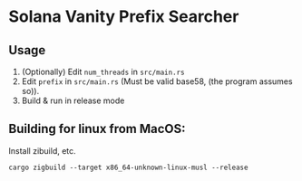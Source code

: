 # Solana Vanity Prefix Searcher

## Usage

1. (Optionally) Edit `num_threads` in `src/main.rs`
2. Edit `prefix` in `src/main.rs` (Must be valid base58, (the program assumes so)).
3. Build & run in release mode

## Building for linux from MacOS:

Install zibuild, etc. 

```cargo zigbuild --target x86_64-unknown-linux-musl --release```
